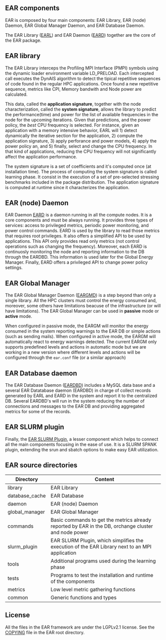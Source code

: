 EAR components
---------------------------
EAR is composed by four main components: EAR Library, EAR (node) Daemon, EAR Global Manager Daemon, and EAR Database Daemon.

The EAR Library ([EARL](./library/README.md)) and EAR Daemon ([EARD](./daemon/README.md)) together are the core of the EAR package.

## EAR library 

The EAR Library interceps the Profiling MPI Interface (PMPI) symbols using the dynamic loader environment variable LD_PRELOAD. Each intercepted call executes the DynAIS algorithm to detect the tipical repetitive sequences of code found in the regular HPC applications. Once found a new repetitive sequence, metrics like CPI, Memory bandwith and Node power are calculated.

This data, called the **application signature**, together with the node characterization, called the **system signature**,  allows the library to predict the performance(time) and power for the list of available frequencies in  the node for the upcoming iterations. 
Given that predictions, and the power policy, the *best* CPU frequency is selected. 
For instance, given an application with a memory intensive behavior, EARL will 1) detect dynamically the iterative section for the application, 2) compute the application signature, 3) apply perforance and power models, 4) apply the power policy an, and 5) finally, select and change the CPU frequency. In that kind of applications, reducing the CPU frequency will not significantly affect the application performance. 

The system signature is a set of coefficients and it's computed once (at installation time). The process of computing the system signature is called learning phase. 
It consist in the execution of a set of pre-selected stressing benchmarks included in the package distribution. The application signature is computed at runtime since it characterizes the application.

## EAR (node) Daemon


EAR Daemon [EARD](./daemon/README.md) is a daemon running in all the compute nodes. It is a core components  and must be always running. It provides three types of services: access to privileged metrics, periodic power monitoring, and power control commands. EARD is used by the library to read those metrics that requires root privileges. It also offers a simplified API to be used by applications. This API only provides read only metrics (not control operations such as changing the frequency). Moreover, each EARD is continuosly monitoring the node  and reporting information to the DB through the EARDBD. This information is used later for the Global Energy Manager. Finally, EARD offers a privileged API to change power policy settings. 

## EAR Global Manager

The EAR Global Manager Daemon ([EARGMD](./global_manager/README.md)) is a step beyond than only a single library. All the HPC clusters must control the energy consumed and, moreover, some others have limitations beacuse of the infrastructure (or will have limitations). The EAR Global Manager can be used in **passive** mode or **active** mode.

When configured in passive mode, the EARGM will monitor the energy consumed in the system reporting warnings to the EAR DB or simple actions (such as sending mails). When configured in active mode, the EARGM will automatically react to energy warnings detected. The current EARGM only supports predefined levels and actions in automatic mode but we are working in a new version where different levels and actions will be configured through the `ear.conf` file (or a similar approach)


## EAR Database daemon

The EAR Database Daemon ([EARDBD](./database_cache/README.md)) includes a MySQL data base and a several EAR Datatabase daemon (EARDBD) in charge of collect records generated by EARL and EARD in the system and report it to the centralized DB. Several EARDBD's will run in the system reducing the number of connections and messages to the EAR DB and providing aggregated metrics for some of the records.


## EAR SLURM plugin

Finally, the [EAR SLURM Plugin](./slurm_plugin/README.md), a lesser component which helps to connect all the main components focusing in the ease of use. It is a SLURM SPANK plugin, extending the srun and sbatch options to make easy EAR utilization.

EAR source directories
---------------------------

| Directory      | Content                                        |
| -------------- | ---------------------------------------------- |
| library        | EAR Library                                    |
| database_cache | EAR Database                                   |
| daemon         | EAR (node) Daemon                              |
| global_manager | EAR Global Manager                             |
| commands       | Basic commands to get the metrics already reported by EAR in the DB, orchange cluster and node power      |
| slurm_plugin   | EAR SLURM Plugin, which simplifies the execution of the EAR Library next to an MPI application         |
| tools          | Additional programs used during the learning phase                                                           |
| tests          | Programs to test the installation and runtime of the components                                               |
| metrics        | Low level metric gathering functions           |
| common         | Generic functions and types                    |


License
-------
All the files in the EAR framework are under the LGPLv2.1 license. See the [COPYING](../../COPYING) file in the EAR root directory.

